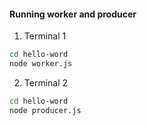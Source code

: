 #### Running worker and producer
1. Terminal 1
```bash
cd hello-word
node worker.js
```

2. Terminal 2
```bash
cd hello-word
node producer.js
```
